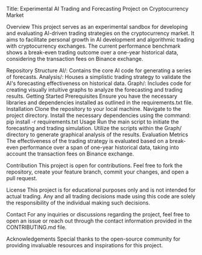 Title: Experimental AI Trading and Forecasting Project on Cryptocurrency Market

Overview
This project serves as an experimental sandbox for developing and evaluating AI-driven trading strategies on the cryptocurrency market. It aims to facilitate personal growth in AI development and algorithmic trading with cryptocurrency exchanges. The current performance benchmark shows a break-even trading outcome over a one-year historical data, considering the transaction fees on Binance exchange.

Repository Structure
AI/: Contains the core AI code for generating a series of forecasts.
Analysis/: Houses a simplistic trading strategy to validate the AI's forecasting effectiveness on historical data.
Graph/: Includes code for creating visually intuitive graphs to analyze the forecasting and trading results.
Getting Started
Prerequisites
Ensure you have the necessary libraries and dependencies installed as outlined in the requirements.txt file.
Installation
Clone the repository to your local machine.
Navigate to the project directory.
Install the necessary dependencies using the command: pip install -r requirements.txt
Usage
Run the main script to initiate the forecasting and trading simulation.
Utilize the scripts within the Graph/ directory to generate graphical analysis of the results.
Evaluation Metrics
The effectiveness of the trading strategy is evaluated based on a break-even performance over a span of one-year historical data, taking into account the transaction fees on Binance exchange.

Contribution
This project is open for contributions. Feel free to fork the repository, create your feature branch, commit your changes, and open a pull request.

License
This project is for educational purposes only and is not intended for actual trading. Any and all trading decisions made using this code are solely the responsibility of the individual making such decisions.

Contact
For any inquiries or discussions regarding the project, feel free to open an issue or reach out through the contact information provided in the CONTRIBUTING.md file.

Acknowledgements
Special thanks to the open-source community for providing invaluable resources and inspirations for this project.
